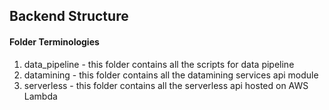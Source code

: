 ## Backend Structure

#### Folder Terminologies
1. data_pipeline - this folder contains all the scripts for data pipeline
2. datamining - this folder contains all the datamining services api module
3. serverless - this folder contains all the serverless api hosted on AWS Lambda
